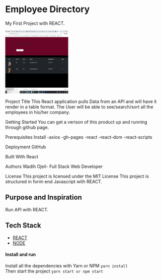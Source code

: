 # Employee Directory
My First Project with REACT.

<img src= "./public/appImage.png" width="200" height="200">




Project Title
This React application pulls Data from an API and will have it render in a table format. The User will be able to see/search/sort all the employees in his/her company.

Getting Started
You can get a verison of this product up and running through github
page.

Prerequisites
Install
-axios
-gh-pages
-react
-react-dom
-react-scripts


Deployment
GitHub

Built With
React

Authors
Wadih Ojeil- Full Stack Web Developer

License
This project is licensed under the MIT License
This project is structured in fornt-end Javascript with REACT. 

## Purpose and Inspiration
Run API with REACT.

## Tech Stack
+ [REACT](https://reactjs.org/)
+ [NODE](https://nodejs.org/en/)

#### Install and run
Install all the dependencies with Yarn or NPM
`yarn install` <br>
Then start the project
`yarn start or npm start`




